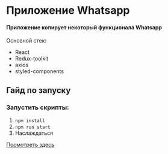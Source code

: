 # Приложение Whatsapp
#### Приложение копирует некоторый функционала Whatsapp
Основной стек:
- React
- Redux-toolkit
- axios
- styled-components

## Гайд по запуску
### Запустить скрипты:
1. `npm install`
2. `npm run start`
3.  Наслаждаться

[Посмотреть здесь]()
